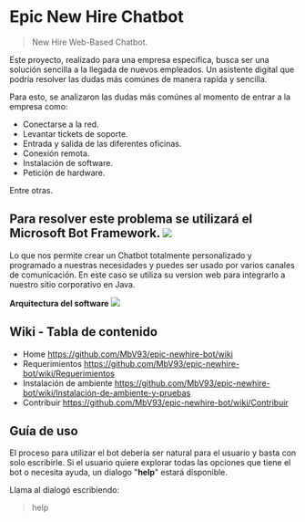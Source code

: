 # Epic New Hire Chatbot
> New Hire Web-Based Chatbot.

Este proyecto, realizado para una empresa especifica, busca ser una solución sencilla a la llegada de nuevos empleados. Un asistente digital que podría resolver las dudas más comúnes de manera rapída y  sencilla.

Para esto, se analizaron las dudas más comúnes al momento de entrar a la empresa como:

 - Conectarse a la red.
 - Levantar tickets de soporte.
 - Entrada y salida de las diferentes oficinas.
 - Conexión remota.
 - Instalación de software.
 - Petición de hardware.

Entre otras.

Para resolver este problema se utilizará el **Microsoft Bot Framework**.
<img src="https://acuvate.com/wp-content/uploads/2017/02/Microsoft-Botframework.fw_-thegem-person.png"/>
---
Lo que nos permite crear un Chatbot totalmente personalizado y programado a nuestras necesidades y puedes ser usado por varios canales de comunicación. En este caso se utiliza su version web para integrarlo a nuestro sitio corporativo en Java.

**Arquitectura del software**
<img src="http://i.magaimg.net/img/376z.jpg"/>

## Wiki - Tabla de contenido

 - Home https://github.com/MbV93/epic-newhire-bot/wiki
 - Requerimientos https://github.com/MbV93/epic-newhire-bot/wiki/Requerimientos
 - Instalación de ambiente https://github.com/MbV93/epic-newhire-bot/wiki/Instalación-de-ambiente-y-pruebas
 - Contribuir https://github.com/MbV93/epic-newhire-bot/wiki/Contribuir

## Guía de uso
El proceso para utilizar el bot debería ser natural para el usuario y basta con solo escribirle. Si el usuario quiere explorar todas las opciones que tiene el bot o necesita ayuda, un dialogo "**help**" estará disponible.

Llama al dialogó escribiendo:
> help



